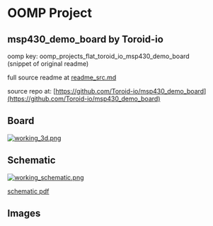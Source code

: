 # OOMP Project  
## msp430_demo_board  by Toroid-io  
  
oomp key: oomp_projects_flat_toroid_io_msp430_demo_board  
(snippet of original readme)  
  
  
  full source readme at [readme_src.md](readme_src.md)  
  
source repo at: [https://github.com/Toroid-io/msp430_demo_board](https://github.com/Toroid-io/msp430_demo_board)  
## Board  
  
[![working_3d.png](working_3d_600.png)](working_3d.png)  
## Schematic  
  
[![working_schematic.png](working_schematic_600.png)](working_schematic.png)  
  
[schematic pdf](working_schematic.pdf)  
## Images  
